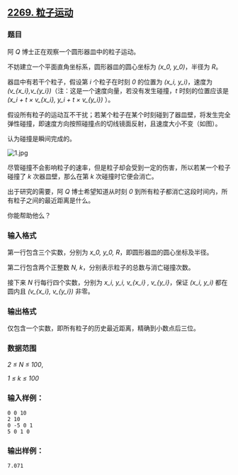 ## [2269. 粒子运动](https://www.acwing.com/problem/content/2271/)

### 题目

阿 *Q* 博士正在观察一个圆形器皿中的粒子运动。

不妨建立一个平面直角坐标系，圆形器皿的圆心坐标为 *(x_0, y_0)*，半径为 *R*。

器皿中有若干个粒子，假设第 *i* 个粒子在时刻 *0* 的位置为 *(x_i, y_i)*，速度为 *(v_{x_i},v_{y_i})*（注：这是一个速度向量，若没有发生碰撞，*t* 时刻的位置应该是 *(x_i + t × v_{x_i}, y_i + t × v_{y_i})* ）。

假设所有粒子的运动互不干扰；若某个粒子在某个时刻碰到了器皿壁，将发生完全弹性碰撞，即速度方向按照碰撞点的切线镜面反射，且速度大小不变（如图）。

认为碰撞是瞬间完成的。

 ![1.jpg](https://cdn.acwing.com/media/article/image/2020/08/06/19_1f10ee1ed7-1.jpg)

尽管碰撞不会影响粒子的速率，但是粒子却会受到一定的伤害，所以若某一个粒子碰撞了 *k* 次器皿壁，那么在第 *k* 次碰撞时它便会消亡。

出于研究的需要，阿 *Q* 博士希望知道从时刻 *0* 到所有粒子都消亡这段时间内，所有粒子之间的最近距离是什么。

你能帮助他么？

### 输入格式

第一行包含三个实数，分别为 *x_0, y_0, R*，即圆形器皿的圆心坐标及半径。

第二行包含两个正整数 *N, k*，分别表示粒子的总数与消亡碰撞次数。

接下来 *N* 行每行四个实数，分别为 *x_i, y_i, v_{x_i} , v_{y_i}*，保证 *(x_i, y_i)* 都在圆内且 *(v_{x_i}, v_{y_i})* 非零。

### 输出格式

仅包含一个实数，即所有粒子的历史最近距离，精确到小数点后三位。

### 数据范围

*2 ≤ N ≤ 100*,

*1 ≤ k ≤ 100*

### 输入样例：

```
0 0 10
2 10
0 -5 0 1
5 0 1 0
```

### 输出样例：

```
7.071
```
